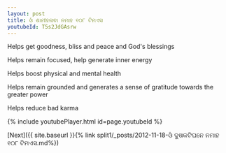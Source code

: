 ```yaml
---
layout: post
title: ଓଁ ଶାମୀହନାଵା ନମାହ ୧୦୮ ଟିମଏସ
youtubeId: T5s2JdGAsrw
---
```

 
 
Helps get goodness, bliss and peace and God's blessings
 
Helps remain focused, help generate inner energy 
 
Helps boost physical and mental health 
 
Helps remain grounded and generates a sense of gratitude towards the greater power 
 
Helps reduce bad karma
 
 
 
 


{% include youtubePlayer.html id=page.youtubeId %}
 
[Next]({{ site.baseurl }}{% link  split1/_posts/2012-11-18-ଓଁ ଦୁଷକଟିଘନେ ନମାହ ୧୦୮ ଟିମଏସ.md%})
 
